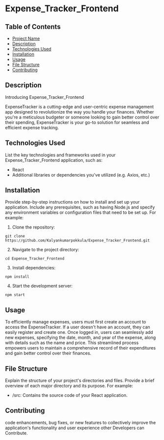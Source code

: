 # Expense_Tracker_Frontend

## Table of Contents

- [Project Name](#project-name)
- [Description](#description)
- [Technologies Used](#technologies-used)
- [Installation](#installation)
- [Usage](#usage)
- [File Structure](#file-structure)
- [Contributing](#contributing)

## Description

Introducing Expense_Tracker_Frontend

ExpenseTracker is a cutting-edge and user-centric expense management app designed to revolutionize the way you handle your finances. Whether you're a meticulous budgeter or someone looking to gain better control over their spending, ExpenseTracker is your go-to solution for seamless and efficient expense tracking.

## Technologies Used

List the key technologies and frameworks used in your Expense_Tracker_Frontend application, such as:

- React
- Additional libraries or dependencies you've utilized (e.g. Axios, etc.)

## Installation

Provide step-by-step instructions on how to install and set up your application. Include any prerequisites, such as having Node.js and specify any environment variables or configuration files that need to be set up. For example:

1. Clone the repository:

```
git clone https://github.com/Kalyankumarpokkula/Expense_Tracker_Frontend.git
```

2. Navigate to the project directory:

```
cd Expense_Tracker_Frontend
```

3. Install dependencies:

```
npm install
```

4. Start the development server:

```
npm start
```

## Usage

To efficiently manage expenses, users must first create an account to access the ExpenseTracker. If a user doesn't have an account, they can easily register and create one. Once logged in, users can seamlessly add new expenses, specifying the date, month, and year of the expense, along with details such as the name and price. This streamlined process empowers users to maintain a comprehensive record of their expenditures and gain better control over their finances.

## File Structure

Explain the structure of your project's directories and files. Provide a brief overview of each major directory and its purpose. For example:

- /src: Contains the source code of your React application.

## Contributing

code enhancements, bug fixes, or new features to collectively improve the application's functionality and user experience other Developers can Contribute.

